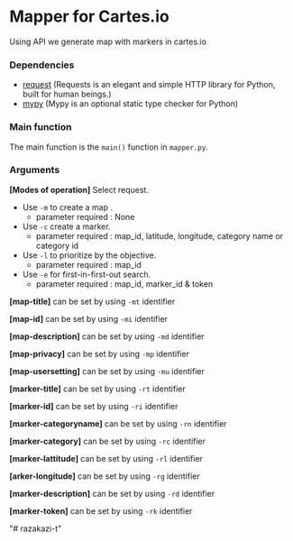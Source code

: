 # Mapper for Cartes.io
Using API we generate map with markers in cartes.io

### Dependencies

* [request](https://docs.python-requests.org/en/latest/) (Requests is an elegant and simple HTTP library for Python, built for human beings.)
* [mypy](http://mypy-lang.org/) (Mypy is an optional static type checker for Python)


### Main function
The main function is the `main()` function in `mapper.py`.

### Arguments

**[Modes of operation]** Select request.

* Use `-m` to create a map .
  * parameter required : None
* Use `-c` create a marker.
  * parameter required : map_id, latitude, longitude, category name or category id
* Use `-l` to prioritize by the objective.
  * parameter required : map_id
* Use `-e` for first-in-first-out search.
  * parameter required : map_id, marker_id & token

**[map-title]** can be set by using `-mt` identifier 

**[map-id]** can be set by using `-mi` identifier 

**[map-description]** can be set by using `-md` identifier 

**[map-privacy]** can be set by using `-mp` identifier 

**[map-usersetting]** can be set by using `-mu` identifier 

**[marker-title]** can be set by using `-rt` identifier 

**[marker-id]** can be set by using `-ri` identifier 

**[marker-categoryname]** can be set by using `-rn` identifier 

**[marker-category]** can be set by using `-rc` identifier 

**[marker-lattitude]** can be set by using `-rl` identifier 

**[arker-longitude]** can be set by using `-rg` identifier 

**[marker-description]** can be set by using `-rd` identifier 

**[marker-token]** can be set by using `-rk` identifier 

"# razakazi-t" 

